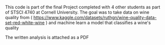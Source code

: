 This code is part of the final Project completed with 4 other students as part of STSCI 4740 at Cornell University. 
The goal was to take data on wine quality from ( https://www.kaggle.com/datasets/ruthgn/wine-quality-data-set-red-white-wine ) and machine learn a model that classifies a wine's quality

The written analysis is attached as a PDF
